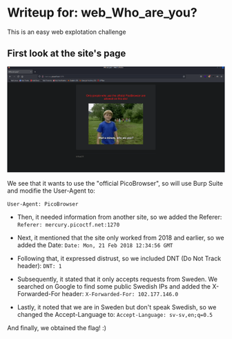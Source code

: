 # Writeup for: web_Who_are_you?

This is an easy web explotation challenge

## First look at the site's page
![Alt Text](img/first_site's_pic.png)

We see that it wants to use the "official PicoBrowser", so will use Burp Suite and modifie the User-Agent to: 
  ```http
  User-Agent: PicoBrowser
```

- Then, it needed information from another site, so we added the Referer: 
  `Referer: mercury.picoctf.net:1270`

- Next, it mentioned that the site only worked from 2018 and earlier, so we added the Date: 
  `Date: Mon, 21 Feb 2018 12:34:56 GMT`

- Following that, it expressed distrust, so we included DNT (Do Not Track header): 
  `DNT: 1`

- Subsequently, it stated that it only accepts requests from Sweden. We searched on Google to find some public Swedish IPs and added the X-Forwarded-For header: 
  `X-Forwarded-For: 102.177.146.0`

- Lastly, it noted that we are in Sweden but don't speak Swedish, so we changed the Accept-Language to: 
  `Accept-Language: sv-sv,en;q=0.5`
  
And finally, we obtained the flag! :)
